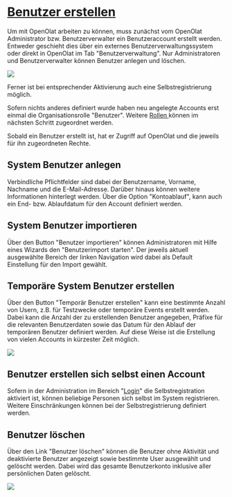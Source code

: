 #  [Benutzer erstellen](Benutzer+erstellen.html)

Um mit OpenOlat arbeiten zu können, muss zunächst vom OpenOlat Administrator
bzw. Benutzerverwalter ein Benutzeraccount erstellt werden. Entweder geschieht
dies über ein externes Benutzerverwaltungssystem oder direkt in OpenOlat im
Tab "Benutzerverwaltung". Nur Administratoren und Benutzerverwalter können
Benutzer anlegen und löschen.

![](../../download/attachments/590041/Benutzer_erstellen1.png)

Ferner ist bei entsprechender Aktivierung auch eine Selbstregistrierung
möglich.

Sofern nichts anderes definiert wurde haben neu angelegte Accounts erst einmal
die Organisationsrolle "Benutzer". Weitere [Rollen
](Benutzer+konfigurieren.html)können im nächsten Schritt zugeordnet werden.

Sobald ein Benutzer erstellt ist, hat er Zugriff auf OpenOlat und die jeweils
für ihn zugeordneten Rechte.

## System Benutzer anlegen

Verbindliche Pflichtfelder sind dabei der Benutzername, Vorname, Nachname und
die E-Mail-Adresse. Darüber hinaus können weitere Informationen hinterlegt
werden. Über die Option "Kontoablauf", kann auch ein End- bzw. Ablaufdatum für
den Account definiert werden.

## System Benutzer importieren

Über den Button "Benutzer importieren" können Administratoren mit Hilfe eines
Wizards den "Benutzerimport starten". Der jeweils aktuell ausgewählte Bereich
der linken Navigation wird dabei als Default Einstellung für den Import
gewählt.

## Temporäre System Benutzer erstellen

Über den Button "Temporär Benutzer erstellen" kann eine bestimmte Anzahl von
Usern, z.B. für Testzwecke oder temporäre Events erstellt werden. Dabei kann
die Anzahl der zu erstellenden Benutzer angegeben, Präfixe für die relevanten
Benutzerdaten sowie das Datum für den Ablauf der temporären Benutzer definiert
werden. Auf diese Weise ist die Erstellung von vielen Accounts in kürzester
Zeit möglich.

![](../../download/attachments/590041/temp_benutzer_wizard.png)

## Benutzer erstellen sich selbst einen Account

Sofern in der Administration im Bereich "[Login](Login.html)" die
Selbstregistration aktiviert ist, können beliebige Personen sich selbst im
System registrieren. Weitere Einschränkungen können bei der
Selbstregistrierung definiert werden.

## Benutzer löschen

Über den Link "Benutzer löschen" können die Benutzer ohne Aktivität und
deaktivierte Benutzer angezeigt sowie bestimmte User ausgewählt und gelöscht
werden. Dabei wird das gesamte Benutzerkonto inklusive aller persönlichen
Daten gelöscht.

![](../../download/attachments/590041/Benutzer_loeschen.png)

  

